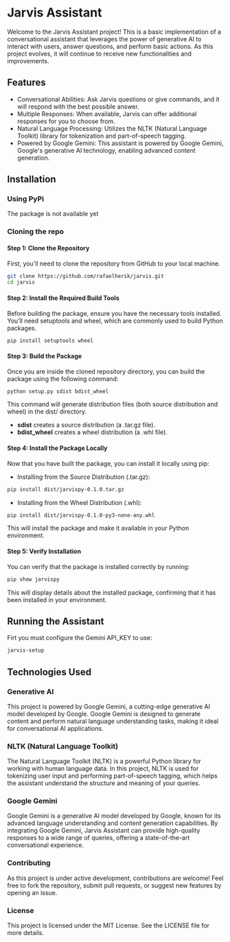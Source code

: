 # Jarvis Assistant

Welcome to the Jarvis Assistant project! This is a basic implementation of a conversational assistant that leverages the power of generative AI to interact with users, answer questions, and perform basic actions. As this project evolves, it will continue to receive new functionalities and improvements.

## Features
- Conversational Abilities: Ask Jarvis questions or give commands, and it will respond with the best possible answer.
- Multiple Responses: When available, Jarvis can offer additional responses for you to choose from.
- Natural Language Processing: Utilizes the NLTK (Natural Language Toolkit) library for tokenization and part-of-speech tagging.
- Powered by Google Gemini: This assistant is powered by Google Gemini, Google's generative AI technology, enabling advanced content generation.


## Installation 

### Using PyPi
The package is not available yet

### Cloning the repo

#### Step 1: Clone the Repository
First, you'll need to clone the repository from GitHub to your local machine.

```bash copy
git clone https://github.com/rafaelherik/jarvis.git
cd jarvis
```

#### Step 2: Install the Required Build Tools
Before building the package, ensure you have the necessary tools installed. You’ll need setuptools and wheel, which are commonly used to build Python packages.

```bash copy
pip install setuptools wheel
```

#### Step 3: Build the Package
Once you are inside the cloned repository directory, you can build the package using the following command:

```bash copy
python setup.py sdist bdist_wheel
```

This command will generate distribution files (both source distribution and wheel) in the dist/ directory.

* **sdist** creates a source distribution (a .tar.gz file).
* **bdist_wheel** creates a wheel distribution (a .whl file).


#### Step 4: Install the Package Locally
Now that you have built the package, you can install it locally using pip:

- Installing from the Source Distribution (.tar.gz):

```bash copy
pip install dist/jarvispy-0.1.0.tar.gz
```

- Installing from the Wheel Distribution (.whl):

```bash copy
pip install dist/jarvispy-0.1.0-py3-none-any.whl
```

This will install the package and make it available in your Python environment.

#### Step 5: Verify Installation
You can verify that the package is installed correctly by running:

```bash copy
pip show jarvispy
```

This will display details about the installed package, confirming that it has been installed in your environment.


## Running the Assistant

Firt you must configure the Gemini API_KEY to use:

```bash copy
jarvis-setup
```


## Technologies Used

### Generative AI
This project is powered by Google Gemini, a cutting-edge generative AI model developed by Google. Google Gemini is designed to generate content and perform natural language understanding tasks, making it ideal for conversational AI applications.

### NLTK (Natural Language Toolkit)
The Natural Language Toolkit (NLTK) is a powerful Python library for working with human language data. In this project, NLTK is used for tokenizing user input and performing part-of-speech tagging, which helps the assistant understand the structure and meaning of your queries.

### Google Gemini
Google Gemini is a generative AI model developed by Google, known for its advanced language understanding and content generation capabilities. By integrating Google Gemini, Jarvis Assistant can provide high-quality responses to a wide range of queries, offering a state-of-the-art conversational experience.


### Contributing
As this project is under active development, contributions are welcome! Feel free to fork the repository, submit pull requests, or suggest new features by opening an issue.

### License
This project is licensed under the MIT License. See the LICENSE file for more details.